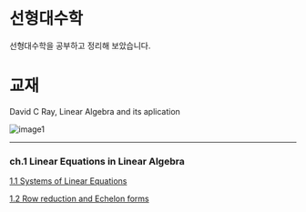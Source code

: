 # 선형대수학
선형대수학을 공부하고 정리해 보았습니다.

# 교재
David C Ray, Linear Algebra and its aplication

![image1](https://user-images.githubusercontent.com/75726938/105344846-d3642380-5c26-11eb-8cca-30c8a328cf7d.JPG)


---

### ch.1 Linear Equations in Linear Algebra
[1.1 Systems of Linear Equations](https://deep-learning-study.tistory.com/294)

[1.2 Row reduction and Echelon forms](https://deep-learning-study.tistory.com/295)
